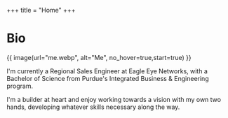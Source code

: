 +++
title = "Home"
+++

# Bio


{{ image(url="me.webp", alt="Me", no_hover=true,start=true) }}

I'm currently a Regional Sales Engineer at Eagle Eye Networks, with a Bachelor of Science from Purdue's Integrated Business & Engineering program.

I'm a builder at heart and enjoy working towards a vision with my own two hands, developing whatever skills necessary along the way.
